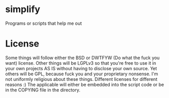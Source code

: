 # simplify
Programs or scripts that help me out

# License
Some things will follow either the BSD or DWTFYW (Do what the fuck you want) license.
Other things will be LGPLv3 so that you're free to use it in your own projects AS IS without having to disclose your own source.
Yet others will be GPL, because fuck you and your proprietary nonsense.
I'm not uniformly religious about these things. Different licenses for different reasons :)
The applicable will either be embedded into the script code or be in the COPYING file in the directory.
